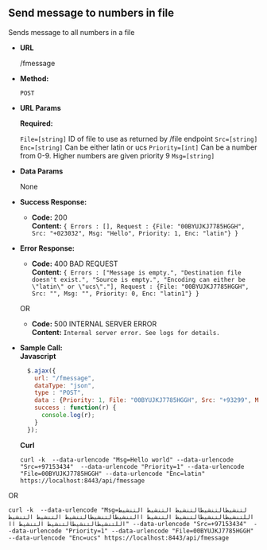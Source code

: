 **Send message to numbers in file**
----
  Sends message to all  numbers in a file

* **URL**

  /fmessage

* **Method:**

  `POST`
  
*  **URL Params**

   **Required:**
 
   `File=[string]` ID of file to use as returned by /file endpoint
   `Src=[string]` 
   `Enc=[string]` Can be either latin or ucs
   `Priority=[int]` Can be a number from 0-9. Higher numbers are given priority 9 
   `Msg=[string]`
* **Data Params**

  None

* **Success Response:**

  * **Code:** 200 <br />
    **Content:** `{ Errors : [], Request : {File: "00BYUJKJ7785HGGH", Src: "+023032", Msg: "Hello", Priority: 1, Enc: "latin"} }`
 
* **Error Response:**

  * **Code:** 400 BAD REQUEST <br />
    **Content:** `{ Errors : ["Message is empty.", "Destination file doesn't exist.", "Source is empty.", "Encoding can either be \"latin\" or \"ucs\"."], Request : {File: "00BYUJKJ7785HGGH", Src: "", Msg: "", Priority: 0, Enc: "latin1"} }`

  OR

  * **Code:** 500 INTERNAL SERVER ERROR <br />
    **Content:** `Internal server error. See logs for details.`

* **Sample Call:** <br/>
  **Javascript**
  ```javascript
    $.ajax({
      url: "/fmessage",
      dataType: "json",
      type : "POST",
      data : {Priority: 1, File: "00BYUJKJ7785HGGH", Src: "+93299", Msg: "hello world", Enc:"latin"}
      success : function(r) {
        console.log(r);
      }
    });
  ```
  **Curl**
  ```shell
  curl -k  --data-urlencode "Msg=Hello world" --data-urlencode "Src=+97153434"  --data-urlencode "Priority=1" --data-urlencode "File=00BYUJKJ7785HGGH" --data-urlencode "Enc=latin" https://localhost:8443/api/fmessage
  ```
OR

  ```shell
  curl -k  --data-urlencode "Msg=لتنشيطالتنشيطالتنشيط التنشيط التنشيط اللتنشيطالتنشيطالتنشيط التنشيط االتنشيطالتنشيطالتنشيط التنشيط التنشيط اللتنشيطالتنشيطالتنشيط التنشيط اا" --data-urlencode "Src=+97153434"  --data-urlencode "Priority=1" --data-urlencode "File=00BYUJKJ7785HGGH" --data-urlencode "Enc=ucs" https://localhost:8443/api/fmessage
  ```
